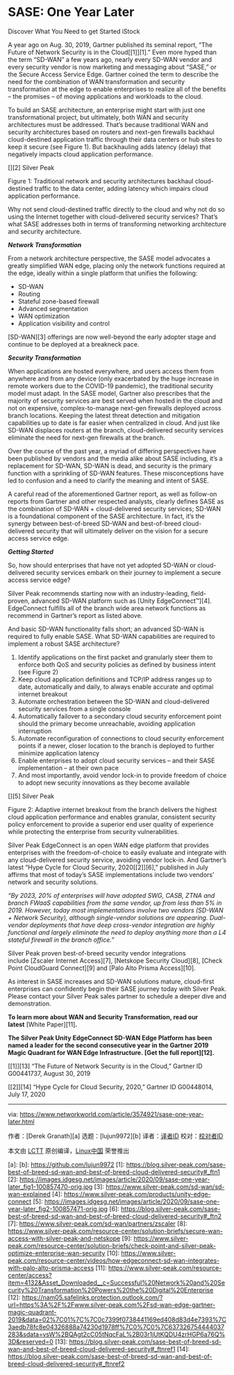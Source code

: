 [#]: collector: (lujun9972)
[#]: translator: ( )
[#]: reviewer: ( )
[#]: publisher: ( )
[#]: url: ( )
[#]: subject: (SASE: One Year Later)
[#]: via: (https://www.networkworld.com/article/3574921/sase-one-year-later.html)
[#]: author: (Derek Granath )

SASE: One Year Later
======
Discover What You Need to get Started
iStock

A year ago on Aug. 30, 2019, Gartner published its seminal report, “The Future of Network Security is in the Cloud[[1]][1].” Even more hyped than the term “SD-WAN” a few years ago, nearly every SD-WAN vendor and every security vendor is now marketing and messaging about “SASE,” or the Secure Access Service Edge. Gartner coined the term to describe the need for the combination of WAN transformation and security transformation at the edge to enable enterprises to realize all of the benefits – the promises – of moving applications and workloads to the cloud.

To build an SASE architecture, an enterprise might start with just one transformational project, but ultimately, both WAN and security architectures must be addressed. That’s because traditional WAN and security architectures based on routers and next-gen firewalls backhaul cloud-destined application traffic through their data centers or hub sites to keep it secure (see Figure 1). But backhauling adds latency (delay) that negatively impacts cloud application performance.

[][2] Silver Peak

Figure 1: Traditional network and security architectures backhaul cloud-destined traffic to the data center, adding latency which impairs cloud application performance.

Why not send cloud-destined traffic directly to the cloud and why not do so using the Internet together with cloud-delivered security services? That’s what SASE addresses both in terms of transforming networking architecture and security architecture.

_**Network Transformation**_

From a network architecture perspective, the SASE model advocates a greatly simplified WAN edge, placing only the network functions required at the edge, ideally within a single platform that unifies the following:

  * SD-WAN
  * Routing
  * Stateful zone-based firewall
  * Advanced segmentation
  * WAN optimization
  * Application visibility and control



[SD-WAN][3] offerings are now well-beyond the early adopter stage and continue to be deployed at a breakneck pace.

_**Security Transformation**_

When applications are hosted everywhere, and users access them from anywhere and from any device (only exacerbated by the huge increase in remote workers due to the COVID-19 pandemic), the traditional security model must adapt. In the SASE model, Gartner also prescribes that the majority of security services are best served when hosted in the cloud and not on expensive, complex-to-manage next-gen firewalls deployed across branch locations. Keeping the latest threat detection and mitigation capabilities up to date is far easier when centralized in cloud. And just like SD-WAN displaces routers at the branch, cloud-delivered security services eliminate the need for next-gen firewalls at the branch.

Over the course of the past year, a myriad of differing perspectives have been published by vendors and the media alike about SASE including, it’s a replacement for SD-WAN, SD-WAN is dead, and security is the primary function with a sprinkling of SD-WAN features. These misconceptions have led to confusion and a need to clarify the meaning and intent of SASE.

A careful read of the aforementioned Gartner report, as well as follow-on reports from Gartner and other respected analysts, clearly defines SASE as the combination of SD-WAN + cloud-delivered security services; SD-WAN is a foundational component of the SASE architecture. In fact, it’s the synergy between best-of-breed SD-WAN and best-of-breed cloud-delivered security that will ultimately deliver on the vision for a secure access service edge.

_**Getting Started**_

So, how should enterprises that have not yet adopted SD-WAN or cloud-delivered security services embark on their journey to implement a secure access service edge?

Silver Peak recommends starting now with an industry-leading, field-proven, advanced SD-WAN platform such as [Unity EdgeConnect™][4]. EdgeConnect fulfills all of the branch wide area network functions as recommend in Gartner’s report as listed above.

And basic SD-WAN functionality falls short; an advanced SD-WAN is required to fully enable SASE. What SD-WAN capabilities are required to implement a robust SASE architecture?

  1. Identify applications on the first packet and granularly steer them to enforce both QoS and security policies as defined by business intent (see Figure 2)
  2. Keep cloud application definitions and TCP/IP address ranges up to date, automatically and daily, to always enable accurate and optimal internet breakout
  3. Automate orchestration between the SD-WAN and cloud-delivered security services from a single console
  4. Automatically failover to a secondary cloud security enforcement point should the primary become unreachable, avoiding application interruption
  5. Automate reconfiguration of connections to cloud security enforcement points if a newer, closer location to the branch is deployed to further minimize application latency
  6. Enable enterprises to adopt cloud security services – and their SASE implementation – at their own pace
  7. And most importantly, avoid vendor lock-in to provide freedom of choice to adopt new security innovations as they become available



[][5] Silver Peak

Figure 2: Adaptive internet breakout from the branch delivers the highest cloud application performance and enables granular, consistent security policy enforcement to provide a superior end user quality of experience while protecting the enterprise from security vulnerabilities.

Silver Peak EdgeConnect is an open WAN edge platform that provides enterprises with the freedom-of-choice to easily evaluate and integrate with any cloud-delivered security service, avoiding vendor lock-in. And Gartner’s latest “Hype Cycle for Cloud Security, 2020[[2]][6],” published in July affirms that most of today’s SASE implementations include two vendors’ network and security solutions.

_“By 2023, 20% of enterprises will have adopted SWG, CASB, ZTNA and branch FWaaS capabilities from the same vendor, up from less than 5% in 2019. However, today most implementations involve two vendors (SD-WAN + Network Security), although single-vendor solutions are appearing. Dual-vendor deployments that have deep cross-vendor integration are highly functional and largely eliminate the need to deploy anything more than a L4 stateful firewall in the branch office.”_

Silver Peak proven best-of-breed security vendor integrations include [Zscaler Internet Access][7], [Netskope Security Cloud][8], [Check Point CloudGuard Connect][9] and [Palo Alto Prisma Access][10].

As interest in SASE increases and SD-WAN solutions mature, cloud-first enterprises can confidently begin their SASE journey today with Silver Peak. Please contact your Silver Peak sales partner to schedule a deeper dive and demonstration.

**To learn more about WAN and Security Transformation, read our latest** [White Paper][11]**.**

**The Silver Peak Unity EdgeConnect SD-WAN Edge Platform has been named a leader for the second consecutive year in the Gartner 2019 Magic Quadrant for WAN Edge Infrastructure. [Get the full report][12].**

[[1]][13] “The Future of Network Security is in the Cloud,” Gartner ID G00441737, August 30, 2019

[[2]][14] “Hype Cycle for Cloud Security, 2020,” Gartner ID G00448014, July 17, 2020

--------------------------------------------------------------------------------

via: https://www.networkworld.com/article/3574921/sase-one-year-later.html

作者：[Derek Granath][a]
选题：[lujun9972][b]
译者：[译者ID](https://github.com/译者ID)
校对：[校对者ID](https://github.com/校对者ID)

本文由 [LCTT](https://github.com/LCTT/TranslateProject) 原创编译，[Linux中国](https://linux.cn/) 荣誉推出

[a]: 
[b]: https://github.com/lujun9972
[1]: https://blog.silver-peak.com/sase-best-of-breed-sd-wan-and-best-of-breed-cloud-delivered-security#_ftn1
[2]: https://images.idgesg.net/images/article/2020/09/sase-one-year-later_fig1-100857470-orig.jpg
[3]: https://www.silver-peak.com/sd-wan/sd-wan-explained
[4]: https://www.silver-peak.com/products/unity-edge-connect
[5]: https://images.idgesg.net/images/article/2020/09/sase-one-year-later_fig2-100857471-orig.jpg
[6]: https://blog.silver-peak.com/sase-best-of-breed-sd-wan-and-best-of-breed-cloud-delivered-security#_ftn2
[7]: https://www.silver-peak.com/sd-wan/partners/zscaler
[8]: https://www.silver-peak.com/resource-center/solution-briefs/secure-wan-access-with-silver-peak-and-netskope
[9]: https://www.silver-peak.com/resource-center/solution-briefs/check-point-and-silver-peak-optimize-enterprise-wan-security
[10]: https://www.silver-peak.com/resource-center/videos/how-edgeconnect-sd-wan-integrates-with-palo-alto-prisma-access
[11]: https://www.silver-peak.com/resource-center/access?item=4132&Asset_Downloaded__c=Successful%20Network%20and%20Security%20Transformation%20Powers%20the%20Digital%20Enterprise
[12]: https://nam05.safelinks.protection.outlook.com/?url=https%3A%2F%2Fwww.silver-peak.com%2Fsd-wan-edge-gartner-magic-quadrant-2019&data=02%7C01%7C%7C0c7399f0738441169ed408d83d4e7393%7C3aedb78fc8e04326888a74230d1978ff%7C0%7C0%7C637326754444037283&sdata=vsW%2BQAgt2cC05tNqcFaL%2B03r1jUtKQDU4zrHGP6a76Q%3D&reserved=0
[13]: https://blog.silver-peak.com/sase-best-of-breed-sd-wan-and-best-of-breed-cloud-delivered-security#_ftnref1
[14]: https://blog.silver-peak.com/sase-best-of-breed-sd-wan-and-best-of-breed-cloud-delivered-security#_ftnref2
